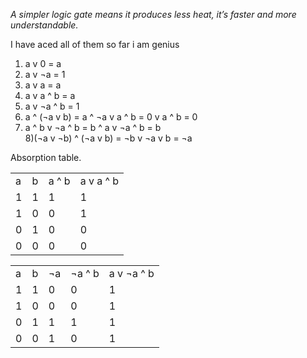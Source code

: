 _A simpler logic gate means it produces less heat, it’s faster and more understandable._

I have aced all of them so far i am genius

1) a v 0 = a  
2) a v ¬a = 1  
3) a v a = a  
4) a v a ^ b = a  
5) a v ¬a ^ b = 1  
6) a ^ (¬a v b) = a ^ ¬a v a ^ b = 0 v a ^ b = 0  
7) a ^ b v ¬a ^ b = b ^ a v ¬a ^ b = b  
8)(¬a v ¬b) ^ (¬a v b) = ¬b v ¬a v b = ¬a  

  

  

  

  

  
  

  

  

  

  

  

  

  

  

  

  

Absorption table.

|   |   |   |   |
|---|---|---|---|
|a|b|a ^ b|a v a ^ b|
|1|1|1|1|
|1|0|0|1|
|0|1|0|0|
|0|0|0|0|

|   |   |   |   |   |
|---|---|---|---|---|
|a|b|¬a|¬a ^ b|a v ¬a ^ b|
|1|1|0|0|1|
|1|0|0|0|1|
|0|1|1|1|1|
|0|0|1|0|1|